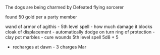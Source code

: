 The dogs are being charmed by 
Defeated flying sorcerer

found 50 gold per a party member

wand of armor of agithis - 5th level spell - how much damage it blocks
cloak of displacement - automatically dodge on turn
ring of protection -
clay pot
marbles - cure wounds 5th level spell 5d8 + 5 
 - recharges at dawn - 3 charges
Mar


